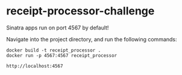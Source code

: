 
# receipt-processor-challenge

Sinatra apps run on port 4567 by default!

Navigate into the project directory, and run the following commands:

```
docker build -t receipt_processor .
docker run -p 4567:4567 receipt_processor
```

```
http://localhost:4567
```

